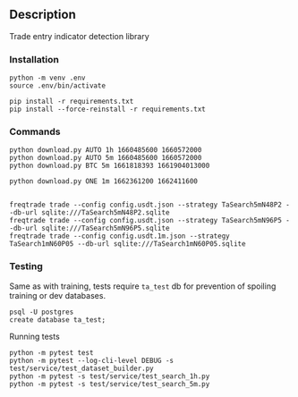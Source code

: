 ## Description

Trade entry indicator detection library 

### Installation

```
python -m venv .env
source .env/bin/activate

pip install -r requirements.txt
pip install --force-reinstall -r requirements.txt
```

### Commands

```
python download.py AUTO 1h 1660485600 1660572000
python download.py AUTO 5m 1660485600 1660572000
python download.py BTC 5m 1661818393 1661904013000

python download.py ONE 1m 1662361200 1662411600
```

```

freqtrade trade --config config.usdt.json --strategy TaSearch5mN48P2 --db-url sqlite:///TaSearch5mN48P2.sqlite
freqtrade trade --config config.usdt.json --strategy TaSearch5mN96P5 --db-url sqlite:///TaSearch5mN96P5.sqlite
freqtrade trade --config config.usdt.1m.json --strategy TaSearch1mN60P05 --db-url sqlite:///TaSearch1mN60P05.sqlite
```

### Testing

Same as with training, tests require `ta_test` db for prevention of spoiling training or dev databases.

```
psql -U postgres
create database ta_test;
``` 

Running tests

```
python -m pytest test
python -m pytest --log-cli-level DEBUG -s test/service/test_dataset_builder.py
python -m pytest -s test/service/test_search_1h.py
python -m pytest -s test/service/test_search_5m.py

```
